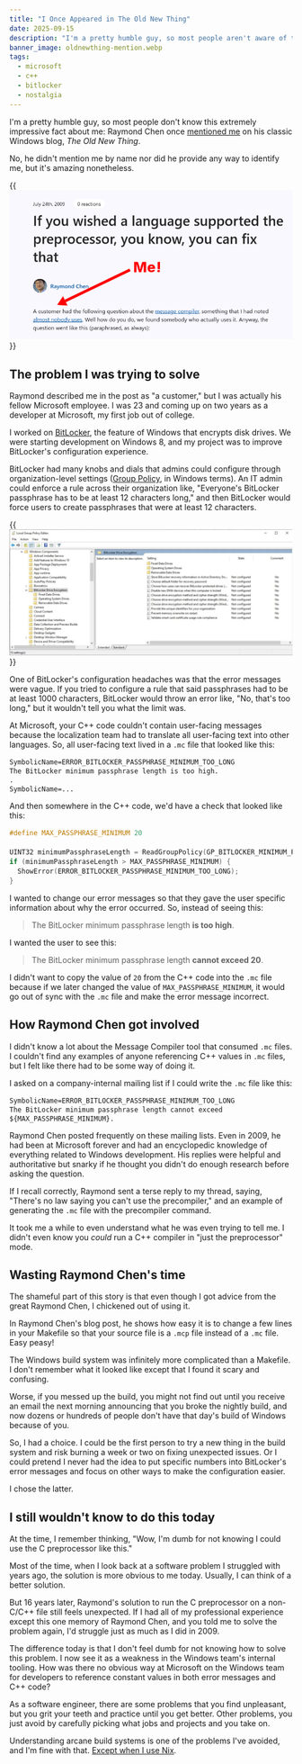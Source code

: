 ```yaml
---
title: "I Once Appeared in The Old New Thing"
date: 2025-09-15
description: "I'm a pretty humble guy, so most people aren't aware of this extremely impressive fact about me: Raymond Chen once mentioned me on his classic Windows blog, The Old New Thing."
banner_image: oldnewthing-mention.webp
tags:
  - microsoft
  - c++
  - bitlocker
  - nostalgia
---
```


I'm a pretty humble guy, so most people don't know this extremely impressive fact about me: Raymond Chen once [mentioned me](https://devblogs.microsoft.com/oldnewthing/20090724-00/?p=17373) on his classic Windows blog, _The Old New Thing_.

No, he didn't mention me by name nor did he provide any way to identify me, but it's amazing nonetheless.

{{<img src="oldnewthing-mention.webp" max-width="600px" caption="In 2009, Raymond Chen [mentioned me](https://devblogs.microsoft.com/oldnewthing/20090724-00/?p=17373) in an issue of *The Old New Thing*.">}}

## The problem I was trying to solve

Raymond described me in the post as "a customer," but I was actually his fellow Microsoft employee. I was 23 and coming up on two years as a developer at Microsoft, my first job out of college.

I worked on [BitLocker](https://en.wikipedia.org/wiki/BitLocker), the feature of Windows that encrypts disk drives. We were starting development on Windows 8, and my project was to improve BitLocker's configuration experience.

BitLocker had many knobs and dials that admins could configure through organization-level settings ([Group Policy](https://en.wikipedia.org/wiki/Group_Policy), in Windows terms). An IT admin could enforce a rule across their organization like, "Everyone's BitLocker passphrase has to be at least 12 characters long," and then BitLocker would force users to create passphrases that were at least 12 characters.

{{<img src="bitlocker-group-policy.webp" max-width="800px" caption="BitLocker's configuration options, viewed through the Window Group Policy editor">}}

One of BitLocker's configuration headaches was that the error messages were vague. If you tried to configure a rule that said passphrases had to be at least 1000 characters, BitLocker would throw an error like, "No, that's too long," but it wouldn't tell you what the limit was.

At Microsoft, your C++ code couldn't contain user-facing messages because the localization team had to translate all user-facing text into other languages. So, all user-facing text lived in a `.mc` file that looked like this:

```text
SymbolicName=ERROR_BITLOCKER_PASSPHRASE_MINIMUM_TOO_LONG
The BitLocker minimum passphrase length is too high.
.
SymbolicName=...
```

And then somewhere in the C++ code, we'd have a check that looked like this:

```c++
#define MAX_PASSPHRASE_MINIMUM 20

UINT32 minimumPassphraseLength = ReadGroupPolicy(GP_BITLOCKER_MINIMUM_PASSPHRASE_LENGTH);
if (minimumPassphraseLength > MAX_PASSPHRASE_MINIMUM) {
  ShowError(ERROR_BITLOCKER_PASSPHRASE_MINIMUM_TOO_LONG);
}
```

I wanted to change our error messages so that they gave the user specific information about why the error occurred. So, instead of seeing this:

> The BitLocker minimum passphrase length **is too high**.

I wanted the user to see this:

> The BitLocker minimum passphrase length **cannot exceed 20**.

I didn't want to copy the value of `20` from the C++ code into the `.mc` file because if we later changed the value of `MAX_PASSPHRASE_MINIMUM`, it would go out of sync with the `.mc` file and make the error message incorrect.

## How Raymond Chen got involved

I didn't know a lot about the Message Compiler tool that consumed `.mc` files. I couldn't find any examples of anyone referencing C++ values in `.mc` files, but I felt like there had to be some way of doing it.

I asked on a company-internal mailing list if I could write the `.mc` file like this:

```text
SymbolicName=ERROR_BITLOCKER_PASSPHRASE_MINIMUM_TOO_LONG
The BitLocker minimum passphrase length cannot exceed ${MAX_PASSPHRASE_MINIMUM}.
```

Raymond Chen posted frequently on these mailing lists. Even in 2009, he had been at Microsoft forever and had an encyclopedic knowledge of everything related to Windows development. His replies were helpful and authoritative but snarky if he thought you didn't do enough research before asking the question.

If I recall correctly, Raymond sent a terse reply to my thread, saying, "There's no law saying you can't use the precompiler," and an example of generating the `.mc` file with the precompiler command.

It took me a while to even understand what he was even trying to tell me. I didn't even know you _could_ run a C++ compiler in "just the preprocessor" mode.

## Wasting Raymond Chen's time

The shameful part of this story is that even though I got advice from the great Raymond Chen, I chickened out of using it.

In Raymond Chen's blog post, he shows how easy it is to change a few lines in your Makefile so that your source file is a `.mcp` file instead of a `.mc` file. Easy peasy!

The Windows build system was infinitely more complicated than a Makefile. I don't remember what it looked like except that I found it scary and confusing.

Worse, if you messed up the build, you might not find out until you receive an email the next morning announcing that you broke the nightly build, and now dozens or hundreds of people don't have that day's build of Windows because of you.

So, I had a choice. I could be the first person to try a new thing in the build system and risk burning a week or two on fixing unexpected issues. Or I could pretend I never had the idea to put specific numbers into BitLocker's error messages and focus on other ways to make the configuration easier.

I chose the latter.

## I still wouldn't know to do this today

At the time, I remember thinking, "Wow, I'm dumb for not knowing I could use the C preprocessor like this."

Most of the time, when I look back at a software problem I struggled with years ago, the solution is more obvious to me today. Usually, I can think of a better solution.

But 16 years later, Raymond's solution to run the C preprocessor on a non-C/C++ file still feels unexpected. If I had all of my professional experience except this one memory of Raymond Chen, and you told me to solve the problem again, I'd struggle just as much as I did in 2009.

The difference today is that I don't feel dumb for not knowing how to solve this problem. I now see it as a weakness in the Windows team's internal tooling. How was there no obvious way at Microsoft on the Windows team for developers to reference constant values in both error messages and C++ code?

As a software engineer, there are some problems that you find unpleasant, but you grit your teeth and practice until you get better. Other problems, you just avoid by carefully picking what jobs and projects and you take on.

Understanding arcane build systems is one of the problems I've avoided, and I'm fine with that. [Except when I use Nix](/solo-developer-year-7/#nix).
